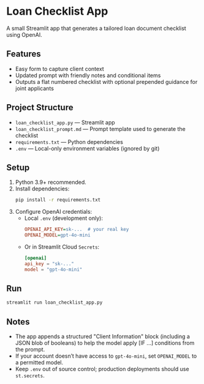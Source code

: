 # Loan Checklist App

A small Streamlit app that generates a tailored loan document checklist using OpenAI.

## Features
- Easy form to capture client context
- Updated prompt with friendly notes and conditional items
- Outputs a flat numbered checklist with optional prepended guidance for joint applicants

## Project Structure
- `loan_checklist_app.py` — Streamlit app
- `loan_checklist_prompt.md` — Prompt template used to generate the checklist
- `requirements.txt` — Python dependencies
- `.env` — Local-only environment variables (ignored by git)

## Setup
1. Python 3.9+ recommended.
2. Install dependencies:
   ```bash
   pip install -r requirements.txt
   ```
3. Configure OpenAI credentials:
   - Local `.env` (development only):
     ```ini
     OPENAI_API_KEY=sk-...  # your real key
     OPENAI_MODEL=gpt-4o-mini
     ```
   - Or in Streamlit Cloud `Secrets`:
     ```toml
     [openai]
     api_key = "sk-..."
     model = "gpt-4o-mini"
     ```

## Run
```bash
streamlit run loan_checklist_app.py
```

## Notes
- The app appends a structured "Client Information" block (including a JSON blob of booleans) to help the model apply [IF ...] conditions from the prompt.
- If your account doesn’t have access to `gpt-4o-mini`, set `OPENAI_MODEL` to a permitted model.
- Keep `.env` out of source control; production deployments should use `st.secrets`.
